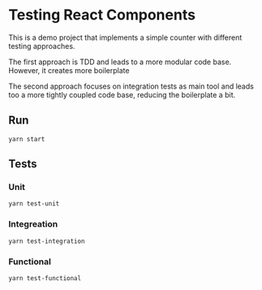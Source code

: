 # Testing React Components

This is a demo project that implements a simple counter with different testing approaches. 

The first approach is TDD and leads to a more modular code base. However, it creates more boilerplate

The second approach focuses on integration tests as main tool and leads too a more tightly coupled code base, reducing the boilerplate a bit. 

## Run

```
yarn start
```

## Tests

### Unit
```
yarn test-unit
```

### Integreation
```
yarn test-integration
```

### Functional
```
yarn test-functional
```

